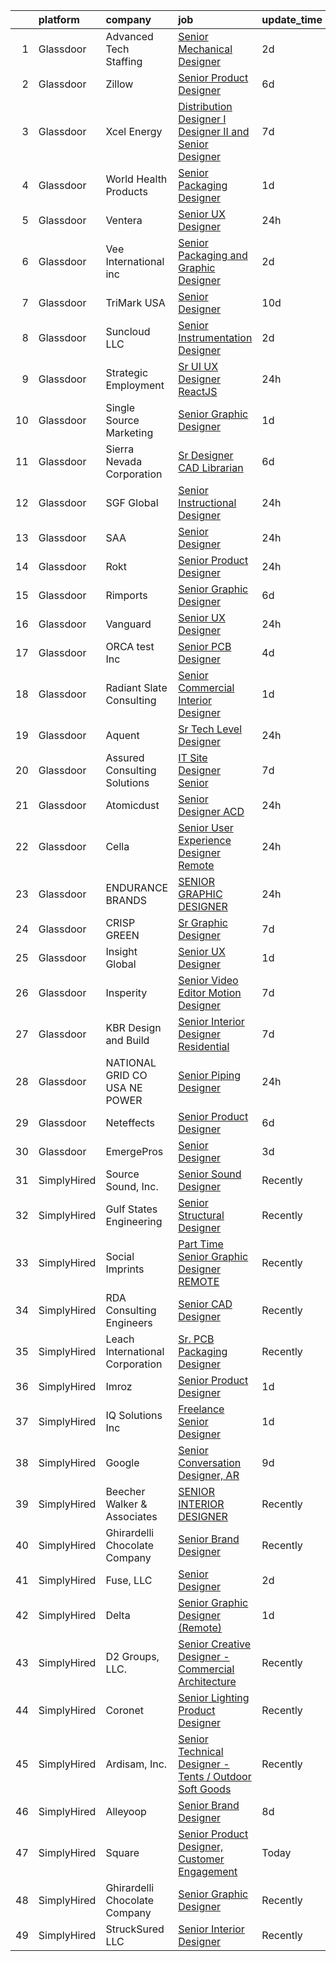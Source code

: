 

|    | platform    | company                         | job                                                                                                                                                                                                                                                                                                                                                                                                                                                                                                                                                                                                                                                                                                                                                                                                                                                                                                                                                                                                                                                                                                                                                                                                                                                                                                                                                                                                                                  | update_time   | location                     |
|---:|:------------|:--------------------------------|:-------------------------------------------------------------------------------------------------------------------------------------------------------------------------------------------------------------------------------------------------------------------------------------------------------------------------------------------------------------------------------------------------------------------------------------------------------------------------------------------------------------------------------------------------------------------------------------------------------------------------------------------------------------------------------------------------------------------------------------------------------------------------------------------------------------------------------------------------------------------------------------------------------------------------------------------------------------------------------------------------------------------------------------------------------------------------------------------------------------------------------------------------------------------------------------------------------------------------------------------------------------------------------------------------------------------------------------------------------------------------------------------------------------------------------------|:--------------|:-----------------------------|
|  1 | Glassdoor   | Advanced Tech Staffing          | [Senior Mechanical Designer](https://www.glassdoor.com/partner/jobListing.htm?pos=126&ao=1110586&s=58&guid=00000183211b417fbffbbe579ae12465&src=GD_JOB_AD&t=SR&vt=w&ea=1&cs=1_29615a03&cb=1662707778465&jobListingId=1008120777200&cpc=9C4F014304452074&jrtk=3-0-1gcghmgi1k6fl801-1gcghmgihia2j800-4d14c7229e2674fd--6NYlbfkN0A9CgweQScmmzXFz_AWEu-16fuTZ4lws6om7T2AJ3_8yGS3fxso7EQq06-EfO0Qsp3g2u6xgPfED9srF_NKzR8aRx3LJqGCnbP1ImipvVp1DHAWkbu6FGGeWoZwXVSUY77T1J6l06SzpMrzTfw-AjoRj-1zXuGJ-qhUhWAs7C3YdsXx8TAa9GaUiODYOXoJEaf90fuz_Yd3SWoKvdZCXWUuxWBknY1eaJZS1qzEUBYw5vyBCsotqYe4C7H477TbtYcJoHCjGPM59Nb59ns83UHIlsqPPAmTnwqh03Miwb5qnTseBPP-BLNN0z4V7GuGWw23_hh1p7kaQ__kjW14TY5-ZDbkSAtyZaJGlNGJLeoGrWpQe1hQiOsC6dTMaZghgy6NcbJzBmqrso1TZV_LUWpObeP7Q43L7dJTUXTZp4CdFzw5URAcxnsjGaq1jv72qghbuqjzBJGx9VczEofGOEV6jDsdb-7CPudwlmC-M7ERgNq4-wGcymMFCy_hwUFBbEh0VVdcMNqFfg%3D%3D)                                                                                                                                                                                                                                                                                                                                                                                                                                                                                                                                                    | 2d            | Beltsville, MD               |
|  2 | Glassdoor   | Zillow                          | [Senior Product Designer](https://www.glassdoor.com/partner/jobListing.htm?pos=110&ao=1110586&s=58&guid=00000183211b417fbffbbe579ae12465&src=GD_JOB_AD&t=SR&vt=w&cs=1_9e7b3adc&cb=1662707778462&jobListingId=1008114837145&cpc=F583A5AE0DDDFE3A&jrtk=3-0-1gcghmgi1k6fl801-1gcghmgihia2j800-bd1fafae59508397--6NYlbfkN0ANMurRYyPEXg08u6OamUd1Mvhk-zhFSGYIZgoJR86UvQ_x0FKK8TrZZD49G3rLjS-tlJQF-A10Fn4ExMZ8Zf67jE_rnLiQBMDl8K31P0O4YqHh1uf8ykktH6g9lsy4mBmmmm2RyOpNC-aMmZULh3lei0Xv-M8CKZ6IM7fDRBCF41P8yVulbdF9R78GUh3_UPaD3hefFHhu_HdWWx_MS1pwSdWgi0LAlCoEjz7eWUYyNXgwxuj3DT3oKCSoE196-fXqrIIcdX2do5kKeB_vqxHfqYdvwhR4hWcYar4aKFg0kjFMAe7St7gWm-sIZYQ-mSWxsbv8qlmhAKYPBlSZ8kEt3KSsPvfBM0GyR-_hzv2QgyYDz1QeLLhzH2AMceF9UPVhZUxaItjnx-QlFX1e27-HeJwsGnxPAV75N6dswMlysawwY8tt0QKXtyUG9_Fcsx7cr001LMwfVt-Sof-_RTfauJFZeURiuZD-pzKgAFDDUe7bhsickhOOT6pit6tMvlTPEFbV9Mfd2x36rolhs3tPrtDP2f4eoMRAOtmp1aTJvl8OMcO84psSSqjCIHEMsE_zkSM3gTq317tWAGiJqt9a6V9gNfaG0fCkzQckeGPYt2vWYT6lYM5eP2Jt0qzxxqxhUBD_irIyEyHq8N0cX0zWak6DPabynTW3Jehwc3jCeUQNytLLra9jahbt1YflTytI9d05SAjT3gNeGFv6dYCIBhC25OiN-B-xFk2uOdzD28v5VCR_m9Zl97NBzrR1ZZCgWMyIT80xubEqT7MHpPp1Cyl_OMeL4p46Doqo387tCw-xdQJQm2cWqpHwq6rCwNs4HTPw6dr0f6Y4XWtq5EOueZsxFxfH0ZM2cu4C2wxjne3QQguRQdV25D41pG3Azy98o8C4ZK5oiWbpuP44dX7FesW-11XBQy8%3D)                                                                                                                                          | 6d            | Seattle, WA                  |
|  3 | Glassdoor   | Xcel Energy                     | [Distribution Designer I  Designer II and Senior Designer](https://www.glassdoor.com/partner/jobListing.htm?pos=118&ao=1110586&s=58&guid=00000183211b417fbffbbe579ae12465&src=GD_JOB_AD&t=SR&vt=w&cs=1_cd721486&cb=1662707778463&jobListingId=1008112180085&cpc=883DC43018083D9A&jrtk=3-0-1gcghmgi1k6fl801-1gcghmgihia2j800-50a79dd1f512ec62--6NYlbfkN0B-1D-e_ZYujhNkNlYyaLjJ6FcVQ233icvY0YU3o2VnplwYKKdLer6igUsC2PaWrJOvc4bnc49Tuv_DZHit6XuZBDSGFyj-9ccBH8kj1HJXqt-1mlRZ1ILasLQgNZ4lQAG2UG6sczuYfRQTjbpoTJC6qaLlEVBdw3CWpRfaDEec_XRZHZGBv7TYPGzTq7oLGuqnNVAqX2nlRmhlnzGpuqz-H9MpmTbGCeMRBBp9i-SLS_uK64ywanStDxP7OannK2ZMF_RNDv2zUwt8wdGHD893j4DALiyDAVBVQH0yKvwJSSgkIw2ayjwW8G1pxtKpmhN_6XE6kk86E2YggBuyNACOnLaYfbVj9AY74wRmSf8c1DTVhLRjpe2yLjqOCoUZhiZPBOMbSQLkKT9w6n98G0zHqTFGUXeo6r17-MUe6Qh_GspMFPzP1Tb1gUiQUSSNM3YqPiCgM-veeYwvLMxd2vANBRQ1EIK9AtdERs6MuKtn9fR2iFvilwvl27k3weqVw5s127KRmpWlHMknOgZqcsZtAAVWc74UaqRrMYYWW5SEtTMbgnyRZRxmH_NHIMIEHsXbGT7h-nd3h6drgK6SzpOVOfZ2q1gauMKN1zuKRFWGnaxiVM8MzLGxynXe39eTGHCx_vZTkTO22B959mGsVOJs)                                                                                                                                                                                                                                                                                                                                                                                       | 7d            | Plainview, TX                |
|  4 | Glassdoor   | World Health Products           | [Senior Packaging Designer](https://www.glassdoor.com/partner/jobListing.htm?pos=101&ao=1110586&s=58&guid=00000183211b417fbffbbe579ae12465&src=GD_JOB_AD&t=SR&vt=w&ea=1&cs=1_8f56829c&cb=1662707778460&jobListingId=1008123178694&cpc=1965E8169568561A&jrtk=3-0-1gcghmgi1k6fl801-1gcghmgihia2j800-346e9d51ac82b841--6NYlbfkN0CtwOkgDuej6vPfWODMxjOIyNEohQmdYMppGq8y8dOpBjbpduG2qn5BnHZBBP0BbD5bE-dsZTn3myr-dORPETfxU9LTTkZVnC6PwBwBUm2Q_Lp8CHkIqrgNcXD4XxIIATpYfsB6InobfmQ-XjZ3Ci0LQ25Axm2VWABOQ-lZYup8_Xik72YHIqW6cLcDfGEElux1A8BGxJsnqrkrf0O07hwgchPsDahrbH7ChES-sbSfs58Zj9WlGRE6iLlcphpDlfoslxJqUhalayLrAk2s1jusJh2HMVwIXhwXCGz7j4e3MBky6zvoYAjx6gbqIbduPCtJO1bQVqVStmhl2inuWk1rkwU5jEzu6N8tA0aiN-z_KpRjipA_C9u7nQhU0UJJYWs9EGBVI586Ko6QaYvQIwXo5cFi8FwM3spJILirmB-9vTdy9VgnMjsW-Y77z1Z5KReddjvWDJyFtY-sVvY2hUDEaBjT0mQvXaKdg-CmPJcFKdBz0RKa0PjuZui9qlr10Kczq7DgBH49Fg%3D%3D)                                                                                                                                                                                                                                                                                                                                                                                                                                                                                                                                                     | 1d            | Monroe, CT                   |
|  5 | Glassdoor   | Ventera                         | [Senior UX Designer](https://www.glassdoor.com/partner/jobListing.htm?pos=102&ao=1110586&s=58&guid=00000183211b417fbffbbe579ae12465&src=GD_JOB_AD&t=SR&vt=w&ea=1&cs=1_3f07dfed&cb=1662707778460&jobListingId=1008126374950&cpc=9952A63AB06E78AD&jrtk=3-0-1gcghmgi1k6fl801-1gcghmgihia2j800-1074ac4fdd204716--6NYlbfkN0AS3oPsAAmCngCu4U51_2RxXyfS7TdWOFtWPOafNW52Iz1HeQVGuvsYCHoa_3Roy2oCGGdTON3NlNh_JiLD2owsz6Z0oj5yhSrztHS395p6AAa4luM5X_x4H0433u3i-oY7sa0DbWRdYOQgnQqUGvwlx3PvOnxIZc60OegHiXVPTHCXlUBVDK_op9EjDTnsumPgvWjDIGG_dq_IyY60ngBLmXAAQ9_V7BCGB0jiiTMu_SlI8KRlqekrLs-E6rv2phvq8LfBsUvEyvAmhUnmGjtD_8RMWkJHJ2Qfrg9_ww_rzWQJg0CZXkvu0sJPEg2jlZK46TXFbCUtU6meDreH81MLxqx7598bMyRvLSIQ7S7FeeA6Ap3R1Y8WSquj6tV6NVSwg3ttbuLL9nleSC0l4kztKizn9eE7x8Z0WxRd4wgWANM10vWDk5gwhR2zWRcG3i9X9zTb7gtwbWunnfHOOPuI1CWPazc6jecIfSRcH-Cz_eXCtZG0jkoE8vA5FARx37c%3D)                                                                                                                                                                                                                                                                                                                                                                                                                                                                                                                                                                          | 24h           | Remote                       |
|  6 | Glassdoor   | Vee International inc           | [Senior Packaging and Graphic Designer](https://www.glassdoor.com/partner/jobListing.htm?pos=114&ao=1110586&s=58&guid=00000183211b417fbffbbe579ae12465&src=GD_JOB_AD&t=SR&vt=w&ea=1&cs=1_5fe87029&cb=1662707778463&jobListingId=1008120751166&cpc=8795CF9063CD573D&jrtk=3-0-1gcghmgi1k6fl801-1gcghmgihia2j800-3732214987fab34d--6NYlbfkN0Dr6IKwl4lkWnAOZFGyO8hF2TMBrUYSqKPpHH7znGLbnsjvVMpQ7-eveiYjoB_rmKWpVBroFSCyfHR7RFlrOFb4B7lutLbdVx81VPjyM_XoytOveUKReGKsw4awXFHZX9BLV66D0JayfH1NoN10AMiEULx5-jgn8pq-9WyOEMdGnkiHrMfDJcJPEQs77aTCgaTLE2JazwbYgv5uYz1oYESM9DnT4pdlMGxKPLSd75QAR90vF9wIY_nmS3vkZyXuipicrjay0cEAFhS8wdHiNCpa24zBr_VOpxHoWN9CaQysblobL6SWIFrZ7F3Sa3sK_gaq5vtLqjZqXk0RAVnwfu2qan5NsGM1TIdkt_2Q3RC3yQ0pB2D8yaMjpSo_xuGx0eM0iyJWXFELTGMgMSu_f2dlhfMpKR8yGP5ufAWUX_01zMqqS-PiMhdT-B98BvIlK4HmARI86LlGi4Eg11w2eE1sf38WnFwwl1SHHNRRb8LG9wOpdMDINRw-p8N4jUNNVBKXk2MVW9vVQKBNae0cmIkl)                                                                                                                                                                                                                                                                                                                                                                                                                                                                                                                                     | 2d            | Garden City, NY              |
|  7 | Glassdoor   | TriMark USA                     | [Senior Designer](https://www.glassdoor.com/partner/jobListing.htm?pos=115&ao=1110586&s=58&guid=00000183211b417fbffbbe579ae12465&src=GD_JOB_AD&t=SR&vt=w&cs=1_45f1d343&cb=1662707778462&jobListingId=1008101748055&cpc=82B3195DA92CAF92&jrtk=3-0-1gcghmgi1k6fl801-1gcghmgihia2j800-00fcca575990f721--6NYlbfkN0Dunb9VG4vZxdc7LiwWlvX8ookvGZGBZF4f3Y8dV2vgGRSt85D8loWo518s_fq7Ddl98h2MaLxBhHxEKH84-k_wirquiHAKuTKxu7eSV6BmELI_928YDoRP_G8pw7IZ9PwY6j9B2m8rUj2iBYm-_inNktVUZtgwlXSVe7RGmbhfElEwb3BBALOnZY9ZJjm1caAl2izkuhhqv8NJtYtYO08DvP5vCCUg6Q3MEfP6LT34O97I5SrPSWty_je_iSoPNPPY4KIA3uDlSG5O47wPRr3kPQ5JHdqoM_8aDe-4xSk6fljVZQG7xoaGacaSp_PboEz1p0Qo75jRD-v5EaSykGoFHDuG3yGjnmHqA8tO6V3vhYIYR-ePpBvsfLAud_a8v8PWJiU2WcZeJYwPoVWccIdqlmVBQtMXwtjh0_9_d4TM7EFCISyxILSuFXBEm2U_seE6ZKjrweP3gKc7PNL3J5XsjYu-mxI2Se-gHZXxEIwdulP0svXxa0tTL71bg4ppIcsvLuZBJUwfSP5PFdpKKuZgEzaGo53ytVgKDNLz85792fIUzm9nuwNe)                                                                                                                                                                                                                                                                                                                                                                                                                                                                                                                                | 10d           | Bedford Park, IL             |
|  8 | Glassdoor   | Suncloud LLC                    | [Senior Instrumentation Designer](https://www.glassdoor.com/partner/jobListing.htm?pos=111&ao=1110586&s=58&guid=00000183211b417fbffbbe579ae12465&src=GD_JOB_AD&t=SR&vt=w&ea=1&cs=1_3e59886b&cb=1662707778462&jobListingId=1008120779758&cpc=A65DF3A704A48F9B&jrtk=3-0-1gcghmgi1k6fl801-1gcghmgihia2j800-f41ece94767b98c0--6NYlbfkN0ACMGy7CD98w7ZdDPLswCK_ETwtbmBK9bTde4dlKLK0o6WW-LFsXDAfYhHxVB-FWyawjbrWhSxVVUzHgQRLSVHHc5yZUpgy4eYzbDxRBlkq44eJkQ6ipvphTYB1-tbBXWgsscQmG2Y4mHfQpdrLwZQ9e1LyGgn6QSb1BreUKKbxnGuYcg0XBht3qAbQG6WKXc2xgip6TiDr1oSSCfMvGeO9IKsLAxprFan6-L-FNNWwvOVD0INhbGs1vam9fiy_lBmrdDHAIeubxpHMZ7uqUvCx7jKHDJT3avQutfW6zusYz1Zc087f988pauavi-8lS1FGCZkUY1zvq03DhfXKHGvvos21bFTNEIiIxIjkUqUBtlppE0JueFq997tupKZpBiCcszuZTfFmrHh1mVtOZoLFtatM1wzfjT4JbFR2dcJkA3mFz5BMTCVvE1UKYQuDi990CROhIoEieww8GZ0yLWKfxkDuI-u_dcmzmga3hkGZXZKWZInolIl5EMECs-b0xltb5Mhx5HvhztKPxWHATc38)                                                                                                                                                                                                                                                                                                                                                                                                                                                                                                                                           | 2d            | Blaine, WA                   |
|  9 | Glassdoor   | Strategic Employment            | [Sr  UI UX Designer  ReactJS ](https://www.glassdoor.com/partner/jobListing.htm?pos=127&ao=1110586&s=58&guid=00000183211b417fbffbbe579ae12465&src=GD_JOB_AD&t=SR&vt=w&ea=1&cs=1_fc1687cf&cb=1662707778465&jobListingId=1008127201025&cpc=235F38378B0CF412&jrtk=3-0-1gcghmgi1k6fl801-1gcghmgihia2j800-10e7346e5594589d--6NYlbfkN0AEgitr2lGK9-2Owk_bCXKkX9ldcvmrRzAzunryDtq0mgDhLVKVGwIDjzzzoVm5zY2akHQKg0eyoOGLoJYK8fVCB6jso4MEarQmmbx_Elax6A0T7qxnodN5M4Z3ek9LV9lx3pQUxqaX5c5MEy0I6X-ied1_QyqGEshe1rZ06FkEM4sRszpcXbcOqOguZ0RtIX-7D2nkCDCXnElOWeo6WZV9-crgnpZHmooRd2c7tAtg_uMm_y_ATJPx3x5PRGwn5G9kvEbddFp_CykCaIedhWSHu7sYKctXlqByp3n72JcxLquei1wUrAkkzmGU5RwCDZ0UIoaDCEDa9nlGN0kn6xHyQe06Gwci86Rlcc-PJySHAnD_hnyW3dIDw3_lp1FUd6vASUDFHgXs4u7O_kEmPJ7qcTfZz6dVDMk7ustflfEGjR1d7SNr_RtMUqiKOTkghvThVmsrrhH6L5ilWgBqq-2arP1mbdqktFwTUCjRsSjh5lQ5Kd8gq7ovA1qWf-AJj-SOjThc15Qlt6o-CvHGtyvSiEKecPUAlSFoQDwl4O9EwuR_AOm_NYg-SCHdv5a1XwIssegoxewkUg%3D%3D)                                                                                                                                                                                                                                                                                                                                                                                                                                                                                  | 24h           | Remote                       |
| 10 | Glassdoor   | Single Source Marketing         | [Senior Graphic Designer](https://www.glassdoor.com/partner/jobListing.htm?pos=113&ao=1110586&s=58&guid=00000183211b417fbffbbe579ae12465&src=GD_JOB_AD&t=SR&vt=w&ea=1&cs=1_dff97bbf&cb=1662707778462&jobListingId=1008123403610&cpc=59DF70BB7E75A6DF&jrtk=3-0-1gcghmgi1k6fl801-1gcghmgihia2j800-971b0370411b8bcc--6NYlbfkN0BzyIYrTMR_AjNKh_kvAG8N613gtHPANQ3sdLTkrtBd-xoNshQoLJljp-lLJ_7pmtvXuv4IqgORJ0vg-H0E1vu8WoPNnWcICGJoC-H7PdjrUJIplC3tWjA5dI0oilAxaI8Xyof5ZIxG1nJF-OHaNaOLWdgwtQMfv_MtDo1vm1rWbfGQdxWEl-mzRd7h-uMKacP_vI1gHOt6A54YmoGCJw2VEu0Nz1Vm6BiRd5K77gN5yiZoSPDSdfcsCep3y2-Tj0JBqIg-P73O9LZbi2st81QSqZ74mnRDew2ZpH14LdkhO4K7BViTvN9dUuvod2H7ye2jqM1yGYeFqPFEDpGj28BOdsTdRcuuweP-JJF0JeO0CeUEwCKUhKnunX_t_78JOF-f-1A3kaq4LauBUkE9HARJCQ3kQTnrs58vUMByuehe71bZQN0C6xlS2aSS3XGGEoWiLaOk919Hoi7z6t0xjVcybkzcMynfg4vcoEbRtpPCq7J7ZJ-zT72VP4SueAQY4SXB9OuA6ffYhQ%3D%3D)                                                                                                                                                                                                                                                                                                                                                                                                                                                                                                                                                       | 1d            | Danvers, MA                  |
| 11 | Glassdoor   | Sierra Nevada Corporation       | [Sr  Designer   CAD Librarian](https://www.glassdoor.com/partner/jobListing.htm?pos=117&ao=1110586&s=58&guid=00000183211b417fbffbbe579ae12465&src=GD_JOB_AD&t=SR&vt=w&cs=1_6fd67ffe&cb=1662707778463&jobListingId=1008114666264&cpc=6193B0C32834B022&jrtk=3-0-1gcghmgi1k6fl801-1gcghmgihia2j800-9855b2237fa54215--6NYlbfkN0D62_JHbrgYxlviA7FwbPsL4TkqsqsoMMqCOTnkHNAsjFce8vIDdSOySZ44GhM1jDwBKAe_FvLiNSXhVHoHiUol91HJUqdRO_QRcBG0p31Rdlq_yi3AbWoVwQUWgP5XCtf40fhMkiszQPii2jrnypQwa3hpjFU2G01zAvcuj8LbkHX-3RIUXxEotuWwx9d69NgFODIUDVEwBXBsDiHbnJxedDwDrZxt5Bu2Nn6jz2HbvK8ivY63gqMEM-iS8XbuODaWWjw3GVyQNXZlYb4lqYYjjGSnZ5RdN_ty8RP7bG0InwpiLQ3sxbNhRSSGPk18ZeTWhIPFTVFnoVz2Sa-uCeYIIMhjbTpKzEy6pAWZAM4VMICDEXA6A1GVeOx5b3sBkUFqeRoX-Zry5Ovuoa6MAUrUeuuSyAfua10B2d-WOcTG6rYu3VsXqzV5FeJtTTKYFp3y6junonD4LiCkJF-tGFq765vfTw6kH0aebKZUF5RKQaXLaAQPghMmCzfuuyKl6iqODU1p6HnbCGJVyYR0UWxwEaV3U34uLkjzRYXnjgXbfQ%3D%3D)                                                                                                                                                                                                                                                                                                                                                                                                                                                                                                                       | 6d            | Englewood, CO                |
| 12 | Glassdoor   | SGF Global                      | [Senior Instructional Designer](https://www.glassdoor.com/partner/jobListing.htm?pos=124&ao=1110586&s=58&guid=00000183211b417fbffbbe579ae12465&src=GD_JOB_AD&t=SR&vt=w&ea=1&cs=1_3491f60b&cb=1662707778464&jobListingId=1008126197781&cpc=3490D71336BF6258&jrtk=3-0-1gcghmgi1k6fl801-1gcghmgihia2j800-46add146ce08114f--6NYlbfkN0ANYmJLyJmdvskEIcZsvEmK2P91n23FeV0ao88aOs4z9K-6M_i7RA39W98UoWUxAdH1gLFE6akn2a-vFg0t1K9_VfclUMYq9lAnAMuodz7HgHq2MGqD3eA-lCj1TMKKTGDPn2R4gpZ111-J6xsu41A2b9Y97eSVa3sT7PExLAPQhXkS6xWWrhLC-5DiOHCy2qKUlRgwyHa0wXpKXotEhGooKhHy-9zdDtqdvwUYiShn3_CVb6teKa75xZOe3cSWpydLrxl1vXdXe79rCNQRVistgzhdOq3dCoeTKtsuhOzUFIaUolLuS267rdiZlByM7XgPdF7aEvX0I2pkEMLmCBdfvtbHoYVKygG1giuCyxPaz8xTN05WL_4Gv_VhqPtLcmVJ00kgpeS1kbHSXjYjMCZb73Om3hjlONBYCf8tW41WQZYHah5NPsLA8V0FYnT7mpVsE693wQMxDcb54Zz-ofRDcg4nYo0q129d77LvfAbCoavf8-gUdMMkyfvvvgZCZrGsInvDSzTjc3DcMXeP0g1J)                                                                                                                                                                                                                                                                                                                                                                                                                                                                                                                                             | 24h           | Miami, FL                    |
| 13 | Glassdoor   | SAA                             | [Senior Designer](https://www.glassdoor.com/partner/jobListing.htm?pos=108&ao=1110586&s=58&guid=00000183211b417fbffbbe579ae12465&src=GD_JOB_AD&t=SR&vt=w&ea=1&cs=1_5775f726&cb=1662707778462&jobListingId=1008127838992&cpc=D975E6D323D47586&jrtk=3-0-1gcghmgi1k6fl801-1gcghmgihia2j800-88da478a79784951--6NYlbfkN0CcfIcUGb3A0nixW3AhtVBC6rKJmMve5SIA5JEWz5PBM_sJGoLvqM6eJT4Am8ntRbgq1scRlA1ZzcDwYVqUTOiG-7eGVflExYrMKuXLg7BYfySwrUCD1arP8n-lOekHeAVOBqN6KRz8H3OK-wrabR0aLJ-MNQfFZAwKYemrnf_dvUCUMaGYj7wkJRCywo4nd3biromeLPkz9gq4RUW3LqB3BdCNs77zNwJbL6PA3352cY8ooHCY-M54RNerF5KJ23fznLlHzSjl3ELtNlsAMyaQA6v8I-6CdRQlOymFI75zU2pj14Li0bwRmg-RkRuSwAHNMOAb17Q-AgqxyvczgJ-YijaI6Q_iYYeJpyLeGLNDtkvvLdK85-tAcScsj5cHR2eSba3FV3Zw3Rj2Xs_l37q0NQf16O8y3utuuTcZKgGSTemQ3ObgOOcaUQK89UxONbj9XuClz1uc6Ea_VSwo1DexXIKtJJtpTTsZzj1R8Bez7l-iu7l0URKqjW_xEvuIvlwYxFgyo6YbvXFHwzWvxiCvZiLFZwRgi8fmxzhftFKWdaBbPVLlhfpPy6pDfQHwPPA0YnSZ3TsFJw%3D%3D)                                                                                                                                                                                                                                                                                                                                                                                                                                                                                               | 24h           | Culver City, CA              |
| 14 | Glassdoor   | Rokt                            | [Senior Product Designer](https://www.glassdoor.com/partner/jobListing.htm?pos=130&ao=1110586&s=58&guid=00000183211b417fbffbbe579ae12465&src=GD_JOB_AD&t=SR&vt=w&cs=1_124e63c9&cb=1662707778465&jobListingId=1008126478405&cpc=AECEB822CA110EBC&jrtk=3-0-1gcghmgi1k6fl801-1gcghmgihia2j800-99c6ec4c5a25c014--6NYlbfkN0DG4ntHtB_rMsnfhgmnSvK2brktLme1L4SiDeJjQ-izrVOLqRJ5-yjE7k3D6lhaa8_DR9l1OgFiBbgmxcNJsYzKAnp190Hfp_pgZeZ-SKUspQvFd92l8gHRQd3QvKmbViKQ5owgl7O5xvYayH4gfTKESshY_ud9n-C2fBni_3Ls8TakK7Q8VWs55vje7TSTZTltygni2srJgHzdeb2xMyCij0N7CtXlYRF4mMDhuUeUM2_8R6lPUt8W5MWZG6ZCezySqJ76ZsqnTaiVx2xipc0cfNXAdRC_6piH_isAbVccc0UEciaiOhyYftjk3fnW8ysIxPxeq58gn53_QnIXbUHVoNjCOk1wU9_OXkVP-Vj46DY1ljdMOHFRcUgUNB8Ew6PrpkSBtr41vdJjHCCWBEeIdpgKQ1Y7SGa9u34T2YEOU6MHIjcH7MRCzeHLNHHEoS90e1B47hiX-GOGej9f3bjbJMJCCi_w4H8lwsmYQjZRwymrYbSvaGD6vDr9FFdectbKvMsjqbc6Cs-wp1rQ3_2GD_Y9VYdp47qt_AClNAmicTt1ey2Hqwkx0DffAGTxGiOLVaqeg-wAl0Q1gKoTo411Vak5RDXPlX4X99n1S3kXytk7vl7ldEwMsWuTi0nbbIFEiiBM4OixinXC7DNTrMV6wra3mWIRZENceZfu59caLp8zO0lQdHPF6Mc1Yk8ZPU5LFZ5AGqiOuZIl_29IY0-0N9_IFUvmvfs3Iu1k1RT4DRJNLYt_EhQjWIMYk0UoDIOT1hdgg8Vm4yiXjeKOBkbYKtctyBv0lGI9zXerqWDeNLm3t9rFJkPenvtztk04fL6BiX8uOclrqxsehdEZ1HTfOO4iBDztos3r5oUgxnZNbc4oIKNBtr8Ypm6cwbi1gtla0PTDMI2ZieDBc_zCJ11TB6NcSZLrEtd-jtjfQn_tEjMT8HK5Wye0BEs29s12zERw7ba6kxRLMI5alN2hCtNKT1TKUXFOr6DJHyIKc_Xyt9g7IFNTQ5gd57SnGkZuKRk%3D)                                          | 24h           | New York, NY                 |
| 15 | Glassdoor   | Rimports                        | [Senior Graphic Designer](https://www.glassdoor.com/partner/jobListing.htm?pos=107&ao=1110586&s=58&guid=00000183211b417fbffbbe579ae12465&src=GD_JOB_AD&t=SR&vt=w&ea=1&cs=1_c32c3dc9&cb=1662707778462&jobListingId=1008114573061&cpc=01657B10174A43CF&jrtk=3-0-1gcghmgi1k6fl801-1gcghmgihia2j800-2c7657fdee2196d7--6NYlbfkN0CtZN7RUQkn0QGLjAvQ0lblxA7fDmOst-Fk2n0WTe6rgtDGex42HmSwK3mzWBXdcJhJTQoxhQe0lP03JOhd0KB4V5T6WYMzQ58gWijNNXBW4_9afkulkTcLzhxnuyNNeJYPTGOqAzzf5rFtG6Csm-6wrQv_LE2hgdQOLnsy6imWkNaZ6HoRq0486fc_0ziamBv6AoN7TUbKSwxt6H0VaqK5ddYajsY4arkQmxryB3QeHb_P1xSM-cK9ri2_Ip8WgXuAz2cy6koSvOyD53wnJ9hwqBm3rvZh9dw0ylyYmKHU0Vc2BUFT_7Ttv4W58xvKgye6WDFiuxzrdR09nOwm5BnzmZNdqSfs54_47-rFJ07Wq_sCUbeMVA4YbZWMoEHPfJQc29fndQQa7WQ-NkNGchlrwFgl_y1o8IG9j7-rWdUcaebXjbIlOB83UjAiRkiy_oM0i8yZmarvsetZsJDtuIsm2LHvHT3fMHRFAyneb3hDNyehNl-13WUXEWKoAUoCibvK-LTX9CimbkvFxJ2_g236AQU6x9-9IcutbT6Qwqe_W9KGWmPaOqJGLJlArwp864-QvV-vDlGE28m-aULVM_b70vjYBijBqH4%3D)                                                                                                                                                                                                                                                                                                                                                                                                                                                                     | 6d            | Provo, UT                    |
| 16 | Glassdoor   | Vanguard                        | [Senior UX Designer](https://www.glassdoor.com/partner/jobListing.htm?pos=109&ao=1110586&s=58&guid=00000183211b417fbffbbe579ae12465&src=GD_JOB_AD&t=SR&vt=w&cs=1_fd5dc270&cb=1662707778462&jobListingId=1008127157836&cpc=9952A63AB06E78AD&jrtk=3-0-1gcghmgi1k6fl801-1gcghmgihia2j800-d1d2a137f537eb68--6NYlbfkN0BWQs_M7ZA8XLbIFWVw-PYcVVEPryqVLyWhKaEKPskHy2YkbHyHJDwBFABfX2IzFJXV-nuBnS83yTXwQvdgL9ZCRT2Ml-6aLJW8zitf60y059saAsvCCCn7z7zTfDD1Mf-8mI_YKXw-vdtt5RmQNlchI7QaLpe-9XPcqWhyy8aOWnYXIuzMa2XDJQ5O3SkIt7tu7G7PwkQh_kVCP1O2fRdiLRPfH2unrw1cUDKecMB_DAZAgJ8tWWSXGclejSSnCzh4ou_GtHZUjMXuFc5hko7LnXjWucpwUmUbgxcW4l__nP6R3PYYEpmqOj8jc3wxWlJUxDCowX9jUsYrx0K95oHAsutcObv_B73MycX8FEwg-F3pySoul1BwXdUuhvfpMwYGnXxWdp0cpUP8Rolo6o9EGOcmzrAt9j-geQ635vnCssvtCNBN7XwZt1JSgR_Jjf3UusOzTMqqd75zL241oeYGjVhs4OnHIoUZqxFAoGXkUdNp7YmZYtu8Asq9rMGOfOyTGU-EwYk3IYhYnqghfdVw4hvTYWtZB7btp5xbW_l--Xas-Ur9lgD97AQe76ybcZDSxtGEJsQ-0hW-bZaR-dhejySQ1u1yEBQ5vWgi-_m3551TmK-x745q6tvT1kcBhLPwA62_2n_Izc0yEJkn1KVY_yMknX3B4tdEzdSiuDrLmfZqGc5jPOfnMVl37K_CWqjigZrJjjq0j3LsWWpxsesOn5xyVAl97AkyNxWMua0dh8mIOR3yXTvNQX5danrFlCQobxHWNg4TM6jSTNgZEt2Yc7hYFpXmFKxhSmMMNCvNp1egkBLF7uzi-apTz23cw6JzWmaY2_eZ1eF7YT5LqHOu5GokHLmKhOuROEOatnNHSpOJnOsFMqO88VPLbDEPv36MqW4BrR1TdwOpePhyJP6684ASfL_VKXTvRAjBI7X0aNyuUumsSDH9RfHiURi3H1vpceqzqH5v85xJ12tv0sJQpEsWYoGygzv7OtumZqio8vObJj5nLzYE1xuw1pbhQJaOtOPUNCAes7a5V7HHFoGSvpDbmdtwmId6qv-bJyVt1Q%3D%3D) | 24h           | Remote                       |
| 17 | Glassdoor   | ORCA test  Inc                  | [Senior PCB Designer](https://www.glassdoor.com/partner/jobListing.htm?pos=105&ao=1110586&s=58&guid=00000183211b417fbffbbe579ae12465&src=GD_JOB_AD&t=SR&vt=w&ea=1&cs=1_89ad724f&cb=1662707778461&jobListingId=1008117629711&cpc=C433947A107EB3A8&jrtk=3-0-1gcghmgi1k6fl801-1gcghmgihia2j800-1376f8354f00a36a--6NYlbfkN0A953Z9EfJZc5Z9y7Wb0NkuJO-5BBnqXCJSieP3bN3oTxAO8dGQJw4j9fmUpM-NEMBgudJcq7mJPkKFTho0KWlf1avwem0MYtumXE65bwg7YXIQibV2OD8tlQ5st8zNeTLMjSy5dEysL9hVJoUCGqxFHSn0x6elus7p1hXe6X2r-JJyZ0AjPGSZ_oWPp-rwZk7cIuJA3JIgEqkqN6pDCgDKVBFwgzbC7V0hoQo_RcHg8TSQh4zPnJPB4hpKwX9Q10iW5NDC9C-dTkAcYDE8y_owJbi_dspP4_rP26lU6cVAUt6WHBQz7tI97sS3rl8oqM5c9VAyuqKpKdeXceePb21oZMwAsMcZ0j5PfK7FLdIUsOulj0z7hXPr-hakhMAcST1gvy8GQRlz1UCFuV00jKpFslt5r4EVSr6It83_pUnxyKyDxxURxuyf73VPAwUTN5hoG2Y-CLeZz5birKvUjwFysB7iYLX_UkWBobUMKskTmp7F10ZsBnzrn43eisb7LL0%3D)                                                                                                                                                                                                                                                                                                                                                                                                                                                                                                                                                                         | 4d            | Remote                       |
| 18 | Glassdoor   | Radiant Slate Consulting        | [Senior Commercial Interior Designer](https://www.glassdoor.com/partner/jobListing.htm?pos=112&ao=1110586&s=58&guid=00000183211b417fbffbbe579ae12465&src=GD_JOB_AD&t=SR&vt=w&ea=1&cs=1_60869ff7&cb=1662707778462&jobListingId=1008124896566&cpc=B63DE67CBF13A213&jrtk=3-0-1gcghmgi1k6fl801-1gcghmgihia2j800-ee5c19576d434512--6NYlbfkN0CYN54GqknSeAER5RKwuCqGeNqLZui4VjvtKa8UABdLtwpFHpJIXDg37Q-PMIoSaB4wAWyUNEpdGuf9w4wLAs_3Ig75NvIIzKAj1wn5NTlx3tLxoGxVuwvdLQAaQZtnCF6SYyTzDrmJY0qauzrFWPiMxeA25oKmwl75bZAz_G_pGiRyQPELya5TFRhMItb83ulQitEJCY-6TtPBOzZ5tpMgPweLwXuzAJoAhhhkUYXuA1MwNY0NVnOk5HdXCOnV9p4-aWCsPAsQaeOEppXQ4IwK_EKumzDUGEo8AXAl7H_Gl7gapxCr2dSwmztggUpVZaxkfmKWjgWIWzYAVXjesEg-tS9oMgs9qNgwc5wBImWsgNpiluWLEQ9UIA-gwM3EglPHf__m__ud5RyB4nlDXvRpL-PqAnaAuCm68Hnx9sm909Axeq0pSnhFFKwn60Ws-eAIwIwPjfKv9xLWb1B57K5BuQvu5w20g48%3D)                                                                                                                                                                                                                                                                                                                                                                                                                                                                                                                                                                                         | 1d            | Atlanta, GA                  |
| 19 | Glassdoor   | Aquent                          | [Sr Tech Level Designer](https://www.glassdoor.com/partner/jobListing.htm?pos=128&ao=1110586&s=58&guid=00000183211b417fbffbbe579ae12465&src=GD_JOB_AD&t=SR&vt=w&cs=1_05668069&cb=1662707778465&jobListingId=1008127103961&cpc=1160948BCBA38B5B&jrtk=3-0-1gcghmgi1k6fl801-1gcghmgihia2j800-74a9efa75e26bd1c--6NYlbfkN0DMrcEu7yrtATojKJA7cEzGQ3FdRGWLh0CZQInL4ECGI9gD0Wolx9R2v-Aex0-GK04LMXPURfGGnH57wdnZYElh3cr0EPyu4q0BxFRbAEWgTotqeXY9J412pd_taN0EVKB_nknrV81ejFmYeLgN54bcyhg20dnbV3LH0JRbmHhAAEuHLzIOqkGdSWM8wx_q89iWDme-J01k4YBP0PBc0t94pwjG4G8uMHBLdfWnI7socTqkS2oLdSctYTjdyLLIXisG9t-LGlqyPVopqdZH9L34W20VI2EK97vWGVWdYKIsG9ddBrHF7vS7YJcGhalv6ULvzy6_WGCm3Ap_R_DOcM1rkTKoWFE-RdzmW9ybXOJb-kkf3_l4w3c9odMmL3Ph7XheVLHfIqGe93dEQcEAiUveHM3VbvSxfVdFLVydD7Ua42iOcrZPjOwXQBYocAfV4SLKLatr3-kkeov56lPoTQz6)                                                                                                                                                                                                                                                                                                                                                                                                                                                                                                                                                                                                                         | 24h           | Los Angeles, CA              |
| 20 | Glassdoor   | Assured Consulting Solutions    | [IT Site Designer  Senior](https://www.glassdoor.com/partner/jobListing.htm?pos=120&ao=1110586&s=58&guid=00000183211b417fbffbbe579ae12465&src=GD_JOB_AD&t=SR&vt=w&ea=1&cs=1_208bec76&cb=1662707778464&jobListingId=1008111521773&cpc=6BF42D0955AE9A34&jrtk=3-0-1gcghmgi1k6fl801-1gcghmgihia2j800-4a242d24a8c4f694--6NYlbfkN0A25OkmsadfeLJP5YmSAn4q0qDj9CiFpj9H3e2c6M6gYlW0Ft796SeS_KtFkeZdSIVi5zOCWrjByv4nFJ9_8xwkwpuezwzh0wSDbnwwnE5Tfr2LLljdptK-TwqijB39s6Baq6MH0iQh1YkLnoCsGDmReeYSSkxyQh_j-PFoNIHq2i9x6c9uw38Isfw2ysfHBZzRsB5L7RzmurmM5YBw1Q4t9V4dRVjD0pdlSDl_CP5pvQp2M-BdMf4GKYUBHUUfAbnwUfX9VodhOBPbKT6Tzh4sfmVQwcfwIlW7zkRuP8mxiDqdHlvMhcp4xQJmeypnr5XqtjfOmxARa2brR1_8JfjKq_gzkIX1WT0fREG0BJtmurYmo3eGIrmnPawsOGf6zDVfEo2NgNH1O-abx_7aBkybxQV0sS_Zv4VSBjiZqf98PV-nvxWCLL6wWL-0EvBlQ8efRinTLU3hhPS2oEJas2d7HZCxRWuPT_QW_7n3eaBQB2Lx9OlnH6i5UEtIYjBajvIT-Oq0yUB-3VWTGej-3_wJQbXe-bbsO92r3_E0mbJ6VA%3D%3D)                                                                                                                                                                                                                                                                                                                                                                                                                                                                                                                      | 7d            | Warrenton, VA                |
| 21 | Glassdoor   | Atomicdust                      | [Senior Designer   ACD](https://www.glassdoor.com/partner/jobListing.htm?pos=106&ao=1110586&s=58&guid=00000183211b417fbffbbe579ae12465&src=GD_JOB_AD&t=SR&vt=w&ea=1&cs=1_a563b1e5&cb=1662707778461&jobListingId=1008126301628&cpc=D975E6D323D47586&jrtk=3-0-1gcghmgi1k6fl801-1gcghmgihia2j800-d944dcfb0377e97e--6NYlbfkN0APToHrk7ILONyRglvlT3LJMO76dZGJsKlG8WQjsY8CqzJJDeCOMXQix6v0zJh2pkJgPhVQekrpPe_FWXibYsK15IUzieJs30CX3kMJrGmWuVfrZgGeHOH1qWR1oC5Mixnysng3QdlarJlZRaTHK3TejjfsyGUMRsHAU3B0QJLNyneU0nYkFKo_LlMyopk4suCM_8znsReNXgVr4zzOFCibXmbGYmjdNE0_VYfZPblMOGLrtrkwMZhdRzjVq5r_NmRGeB_pxKk8c690_x-2fY5vwGItoCIfcgN-XMgJNn9YeD8zBj28BHfK1L8Y4_ghdvSehV49MdbhnKgVI8MXtwLzby6qHLN7_1MgvtdZ4IifjSC_DbGLwf9QTPyABT10-wX8wTBWwqmIiKNlE16rSNNp2nEtsY1tnnGGF0Ro7ns2ndZvdfOG_wQz3HiQQ69ZcqUN7smbrCZ560dUDiDGtL-APCmMoxOgKFCkeJeF6BMcmm3NgtxoSCid5YypM9uu04gwmX3ihUZ9JA%3D%3D)                                                                                                                                                                                                                                                                                                                                                                                                                                                                                                                                                         | 24h           | Saint Louis, MO              |
| 22 | Glassdoor   | Cella                           | [Senior User Experience Designer  Remote ](https://www.glassdoor.com/partner/jobListing.htm?pos=122&ao=1110586&s=58&guid=00000183211b417fbffbbe579ae12465&src=GD_JOB_AD&t=SR&vt=w&cs=1_cb16a7b9&cb=1662707778464&jobListingId=1008127168408&cpc=9C2286EA3771AAF6&jrtk=3-0-1gcghmgi1k6fl801-1gcghmgihia2j800-13fc120c27ab0865--6NYlbfkN0ABL5jwqrJX8j4-zsE1pdctockIOMh3bUiDojLxDHSgfjDdK8AKjuAfa7iM4ycoRDRGYnG-8irA8uMZ3nXSDNlCZ4vh9YehCMgouuYpmBLc67jDiL-GaNycF6FHieqVwb42l8Q59eNHhv6fMZbBTsIC46mrCnrTuJNgKkdECX1-0MPvsvbgkn4PekvhWe1rxtES6nEwzQRvQ5iwECf8EYMEmdYaDdaHCoQeTo2RDB2VQ_UhCeP-rA-xx1ZmdDnf2rB0lfTxRVvNiJl8sTzFU7kU2QbNs5Oazt4I2aI6vDJM_e48BbpkuVfI_yittS6rC69hw0S9XZNRNAMlRwsdKPfVQzyNeRqR21X7EkBFvOfI_eqjkWnz0AhRPg7ov7evOMVldmAIzOdQD6Va_fTVH4kIiCuNkY71BbWxfdTm6lO4ATlKiFPzI1LFFXmyBeyLjIhJCBv1nrdl9nh-u8f5HhVax6kqksH-YE_s_tNYSOOe3z7kEN23__MtpCKkovG-o-EtDdUq4zo9gJ7iWYHBR45OyMcwZ03cENqEzKdBs47k918JUvTh0BKFsNewtZsC-G94ATEJjemmSS7gd7jmh0dbb-lYtVTe6UOqpZtuVjDq42aQ2wGnz1Yx-Jhws79qNRr4i4tK7frV2yLJCr7fuul9qQmIGxC2wlx_lSAzac7ow8OHeoF5i1Hm6AXmBkycNRsBaD0D1-PQcEAdg5g7nCgV4tKqXoAvMadfTQAM89BQvK_R9712q_HxSLICNe-tlUc%3D)                                                                                                                                                                                                                                                                                         | 24h           | Manhattan                    |
| 23 | Glassdoor   | ENDURANCE BRANDS                | [SENIOR GRAPHIC DESIGNER](https://www.glassdoor.com/partner/jobListing.htm?pos=103&ao=1110586&s=58&guid=00000183211b417fbffbbe579ae12465&src=GD_JOB_AD&t=SR&vt=w&ea=1&cs=1_ce6f315b&cb=1662707778461&jobListingId=1008126437714&cpc=F41FEAB56D215062&jrtk=3-0-1gcghmgi1k6fl801-1gcghmgihia2j800-c8b7e185cd80f3a3--6NYlbfkN0DmZVLlYDjpz-TD_GVq7YXt0ddP6ezPJm9WMZ72BxiLGazOFBf99UQDJ1xUfXxnn585M80ZdVdBk4sK0fjUsu_MTO55U6W9TNNqBAXBXT86GXyJgCghIBRY8JSiPlFWZKNn0bxzmLYZkL2eg3CykAkJ2qo3dWgId2zUwq38rD9wmqaMemPxcNuYylXDbaxnngwIOwLzoA0mDO9EgO6Vj7Ohw6vhI2ZC0NHLcSjkrixuXNtBbiYhCR4JINd04PbVI7deY82aY5COnjHCO-ekY35sdZpQrEthrDzRgs10gn8n60imbqwP5HviueRn9416ooTuCS0v1yOfDmCs3NvTxLxYirudn0wJm5nzqAzJN9WVnA6WM9EatGkVKuSdiVlmTD54eNJsWyamfqWD0wbGIzlkBD4-IBvJz9cJydEw9KQ6tJ5f0VZW5BlZ4RVwfrOvOvcviHgtrZLovH2WkA4AA_QA18HWmONwxPVKfRtn_ajJ2C2Co2zK2PHK)                                                                                                                                                                                                                                                                                                                                                                                                                                                                                                                                                                                   | 24h           | New York, NY                 |
| 24 | Glassdoor   | CRISP   GREEN                   | [Sr  Graphic Designer](https://www.glassdoor.com/partner/jobListing.htm?pos=121&ao=1110586&s=58&guid=00000183211b417fbffbbe579ae12465&src=GD_JOB_AD&t=SR&vt=w&ea=1&cs=1_0340587a&cb=1662707778464&jobListingId=1008111301546&cpc=3DB599BF2F4828F0&jrtk=3-0-1gcghmgi1k6fl801-1gcghmgihia2j800-1d94465e5bcc9c55--6NYlbfkN0C0PR8dRqdEKio9fPQgVyUedCteZQupypmNExkKqNDtCYXyHWHW0C69iowe99cVdSPOSZGF8mc04DmoxNnGomE0ZY0ej5EW8RJeGepc7Y0zD3qqx90KdFt2CHE2Mhe7WWoJw8QBe3iNN_KJNkRHEeYjtJ4gSnJx49hikZb470xyM1kD96NWvuJEu2tFZ31IBaHY4qyrIWnCijfwhfr_5qRZpuUFfALASdCIXdLErzUJ7xuiqTubPbWY0VdYrtaAm1fhjRBtzDupE4StpgC8lnawsf8-sSVYBw81yp3up0VHBI13TBV-w06nJ9vSffBb8BMNaMcHW2y0NtagyFSPvG2UsmY_w7fjhU-jlG5nZ3W9yypPWXOztQ32PqWb3mIrCnXLFhTKc7_0-5MOtSre0IqGLJS4UZRXjsumzpQ3ztPSDKZ8qklZASCC58Q791NkPn6osHqk0iC1JEIp1F8Eh7wQdDEpm94Mw5MeSuRSCuW4fXHk3FnC_hFPknn_95vH7uk%3D)                                                                                                                                                                                                                                                                                                                                                                                                                                                                                                                                                                        | 7d            | Wayzata, MN                  |
| 25 | Glassdoor   | Insight Global                  | [Senior UX Designer](https://www.glassdoor.com/partner/jobListing.htm?pos=129&ao=1110586&s=58&guid=00000183211b417fbffbbe579ae12465&src=GD_JOB_AD&t=SR&vt=w&ea=1&cs=1_fbd47ba7&cb=1662707778465&jobListingId=1008123814784&cpc=AC285F3A3ECA6BB0&jrtk=3-0-1gcghmgi1k6fl801-1gcghmgihia2j800-26f9d6c9c97c9aa3--6NYlbfkN0BKkHZu3wF05EeDimN_p6sYpKCMArvwa95YdH7UpkaBCi52Bcb3JNt3QpXU1JGZrLQA2U3a8yqFI8SEampwOT2qepfkjiOAqDlfwCy_l7eyHN0VEwi18hv4UzynhN7g59ghZmMOqT_rL8jgwhEBmncro-5q11KXDXQdMcSxeGVOTHpS2uL9kIukrlFtCicbjqsRsUzNvakKCysQ93pFQamjnz8raAfOjd7TYcQeVKyb8c13Up3cuSiKdAGHDlzFHHYVuZhCK3lMSy4EpRcw03-vX4jykN0FbUb0eVVnWAcDc_vLmN_-DKnqHCaf65tzPK7oMfhmuaisL2SLJQGp0KgoaWCyKVumptL_zSwcd83RScHwAj1nhOfoaN5SeEedSs7k7NAzp6sWDcAcxMmm9D1uT--ySU05sM24nR2A0DWSZqqL4hzbaht1gjSRv6QNPBVDcIpLzzyUGCAlizUkAMO4XAx9KE2OHWiTuTSG6P3okm4PUp3WHVtoZ3oCzIzrbUF2SXJLApKhcA%3D%3D)                                                                                                                                                                                                                                                                                                                                                                                                                                                                                                                                                            | 1d            | Remote                       |
| 26 | Glassdoor   | Insperity                       | [Senior Video Editor Motion Designer](https://www.glassdoor.com/partner/jobListing.htm?pos=123&ao=1110586&s=58&guid=00000183211b417fbffbbe579ae12465&src=GD_JOB_AD&t=SR&vt=w&ea=1&cs=1_bc92bb4b&cb=1662707778464&jobListingId=1008112038946&cpc=48B9F4758953335C&jrtk=3-0-1gcghmgi1k6fl801-1gcghmgihia2j800-8beb0912ab9a0f93--6NYlbfkN0CYobNcY6DSafIfVw4UC03nkRxBD9fUy2suPwabomlLTrOJxnYoONs4woGUWHONn1-87V9_ol4L_4csprHIj_PjGI-cDgXqXsDELLxFpO30PlHaxOsaLUJehk6fw_x_9pWW5T_ELZ95HJDXpOo9DrOWTajoKGFF2fs6QW5Qb1tVD0y3yhQZss6lzYI3Fmu_kXSG3jOIszA-Xrab_wlB7dpz3EjFsTdiMImtJXz3me4rzGcZbeIqC-_hxrwEub8dmPF6C3FpQwIVnaaDqk_jCPUvrl3G9CY1_zxQgU4YkGeovOjCqmMhBURD1unzPClckuI-SvEMZ2NIyB_JLjMCGJJvEL-Xt4SEYPJQKl6X2ui9eIXSA81fGncXe2Z0cZdFiUDDyhhgy3JfBafOym4BaQDsL8I9oJTa1DqXN-QlBk-7r1wGmlkqvtvsuRJ5Qjp2qG3_npscMO5Cjv85yWs0vKHGKPU0jQosmZ3AhzR-A85F-eZOfNiacRbmfBN0aBkn1X9AJwgWYblEaIr3h8DMSMME2-DTmNdCSAw%3D)                                                                                                                                                                                                                                                                                                                                                                                                                                                                                                                         | 7d            | Kingwood, TX                 |
| 27 | Glassdoor   | KBR Design and Build            | [Senior Interior Designer   Residential](https://www.glassdoor.com/partner/jobListing.htm?pos=104&ao=1110586&s=58&guid=00000183211b417fbffbbe579ae12465&src=GD_JOB_AD&t=SR&vt=w&ea=1&cs=1_8f8fce63&cb=1662707778461&jobListingId=1008109944903&cpc=8386418ABEC25BA0&jrtk=3-0-1gcghmgi1k6fl801-1gcghmgihia2j800-281d112e8c43129b--6NYlbfkN0CA-zmwsw9Pr6hntqPDPK3FwMBK-t6y3a-4PWfKCgxBBKeTan9iKQ0xz9QikpM7jpwc_4syYGx5ycYBMYl1Jws7xQqAo5mLjkG7zfrhGKwFtXyAME3Wt5HobXM0u-dzBkQQg6UY1kiHd0PMb7ohdjawjfWikxFegkv0-aWGWtYcNCFBQG2usmPI4krz213Gd9r9Z9en6SMOBrBncdVVlV3mvJ-ON1wPAQzNgS9XD6jxJhaVi5mTLn1WiiMOzne1g3cy4fmNR-9pKiwPYQCC3gGHDplhM-OQyWIIP7bWGVBWuZ2N9b4HprzKlQU_ZfK1N15NdVjUCJGdb7H88AhsncOZIuRj_sCbmPZ9YlXN9RKIndlI4DI0-H3G6Th1itzt2q8iHNvWiEe64_LnnmCHkwoPTWZEbwmfdW5cT_0AoLzZ0xq2keD8AK2nbDs5oIzI_HywyG2EFyiE5MbbiBfj-r-cH5413vRTfZVRdIUn1-k-SAIm13GtOBg45w1qNWPSzbH8Tqz-2FGQlpNIff8pex-M)                                                                                                                                                                                                                                                                                                                                                                                                                                                                                                                                    | 7d            | New York, NY                 |
| 28 | Glassdoor   | NATIONAL GRID CO USA  NE POWER  | [Senior Piping Designer](https://www.glassdoor.com/partner/jobListing.htm?pos=116&ao=1110586&s=58&guid=00000183211b417fbffbbe579ae12465&src=GD_JOB_AD&t=SR&vt=w&cs=1_4d6f7dd6&cb=1662707778463&jobListingId=1008126299326&cpc=4F748F1840550ABC&jrtk=3-0-1gcghmgi1k6fl801-1gcghmgihia2j800-d3175682a7dec2a3--6NYlbfkN0CK0oDlXDdQ-02w0Ze1XAweWlSxLtvJXnQp2bBORkZ49hQqpf-08APsdpK3JtOtOKNVHBaBTqtj2OQr3eyqCUQ0bOhAGh2hszKOfAydqcfFx1XOo9gZi6om_yXl50qVj7Tzt0pkzVoVByP5ETyyckUbadjUEZzUZeVjum1bIAV9avaXIeDQFjdeCG1ss4o01LM1tvAcZQaYLRHHpMIwiPvqdft837R2BaXjkdz72vDP2sLFGkek46g_CGVsbAXzfb6sgW8eNTjZX-RuorrirUT2NpNFLP8bR912pyAeCZyiPFkRj6x85EQunjj3DlxDfou4lr-FSfzkPo5le05wl9wne2LQ6iy5qhqSc_hp85nYr5cGjOg2Zf8hg22qDvAzFWqNkgPmQG3MEoTFPokG2pEf5galpK1HZ4g4ayVDnlhS0CS8Ex0P_f67)                                                                                                                                                                                                                                                                                                                                                                                                                                                                                                                                                                                                                                                         | 24h           | Lowell, MA                   |
| 29 | Glassdoor   | Neteffects                      | [Senior Product Designer](https://www.glassdoor.com/partner/jobListing.htm?pos=119&ao=1110586&s=58&guid=00000183211b417fbffbbe579ae12465&src=GD_JOB_AD&t=SR&vt=w&ea=1&cs=1_c494f4e9&cb=1662707778464&jobListingId=1008114354586&cpc=FB7E4A1762AE5BEC&jrtk=3-0-1gcghmgi1k6fl801-1gcghmgihia2j800-dbdf42f32f91e88a--6NYlbfkN0DkPptDrJXidHbiX_cAZqY1TBO6BcohTQUDFYyXRozAXCnWqtX7QyrzcYv9EndguHU7hVJw3YSqCqiUj2VpgrH-5d_5E-zzpyW0o30j5jGBh7apfozcWNo6fGEjtMHps86JFxUsEiH0qyGmHH-bfa4REaiz-xFbB7m_EyOvkyha2xvVK2Su5OcrtKjsjwtyC5DVsaM7rmDknkQPeF2RI1ZPVwsheDDKKUT7NdUVAzB5VSQRSPFft0Z8N396upkT4JZLZHZa7WeE4CCPwRPLmrHYJvWvSOq9kx95xRpS9vegzL5-tbYFbi2SnVb3wVBgmc8KTvBGJ-qV_TsYQTrkkXDs26kqmPQefaXAWDYN3kP4L-VCAHglgML3wXJmd4Iup_KAEA44EQHLA8rnPbDD4igzsfrN6YR-tMVLoAaQab70l3ZT9xl5Ob58d9RVL1Mn2ewKfa4aSJAe6zCXpFeFWz_SNp4tSdOCWC62-JANkXomFfybxcRDQXV8krE0RTnwe26Zf0u8CR3zR2fsnP6QZPHx)                                                                                                                                                                                                                                                                                                                                                                                                                                                                                                                                                   | 6d            | Remote                       |
| 30 | Glassdoor   | EmergePros                      | [Senior Designer](https://www.glassdoor.com/partner/jobListing.htm?pos=125&ao=1110586&s=58&guid=00000183211b417fbffbbe579ae12465&src=GD_JOB_AD&t=SR&vt=w&ea=1&cs=1_f7afaf42&cb=1662707778465&jobListingId=1008119357577&cpc=883DC43018083D9A&jrtk=3-0-1gcghmgi1k6fl801-1gcghmgihia2j800-dc28362fa0df6db0--6NYlbfkN0C_HedoB1A1a6ezv_-FpSKqIn8hw3yEt_AqWuAqj4FwiX9Ya5OuVyeF6JPao1Rcxkq5QKKXnEH5R2bQ-1bByzScDuzqSWhwmrQKuAfUBuoFqvZCpcSw71DOPFb8mQ_nUew7RpioG4mVNY-9cq5K1gxwV-fZtq1oe1INZf3xxU5QsTwn-ebSOzfl7rJMgjJYbM3snT4aTeKxaoooKrT9VqBjjv06awIBKlxthklJUzm3j7CJNftx7luxRwCXgBuu0Kpd-T7oMS20E2jzStTrxgnp2riV4s6B2kI_QCCuF-JFyEg4-joSpZ2dmVD4DfmYJrG3n-XBD65U_tJqyka4Nen7aBwKDFkVYhTS-0QkMJrLrfHvGMQv3q_YRT35wPwz7Zm85aKilpVHloUt0MOQjybi4JUmxsC45LuhM0s3DNTutgW8hMUOPtm8DkvrbaXOBvVC3jdSk59ZyOZnrjHYN51EOUnEWUW_WGH5bVstj6NWe5egiHJcq_k412zs2MqsuLkD4LIv3N4J6w%3D%3D)                                                                                                                                                                                                                                                                                                                                                                                                                                                                                                                                                               | 3d            | Commerce City, CO            |
| 31 | SimplyHired | Source Sound, Inc.              | [Senior Sound Designer](https://www.simplyhired.com/job/mw3datBFZnSnzm3SFniNFlYC60OHbjYX1kgvM61bk-lO-0QBaaabnQ?q=senior+designer)                                                                                                                                                                                                                                                                                                                                                                                                                                                                                                                                                                                                                                                                                                                                                                                                                                                                                                                                                                                                                                                                                                                                                                                                                                                                                                    | Recently      | Remote                       |
| 32 | SimplyHired | Gulf States Engineering         | [Senior Structural Designer](https://www.simplyhired.com/job/sWJd1AGBak9VNt3CPVsgwTwNrV3bBNKewzpRUnDXFBcJp5E1I2CC8Q?q=senior+designer)                                                                                                                                                                                                                                                                                                                                                                                                                                                                                                                                                                                                                                                                                                                                                                                                                                                                                                                                                                                                                                                                                                                                                                                                                                                                                               | Recently      | Mobile, AL                   |
| 33 | SimplyHired | Social Imprints                 | [Part Time Senior Graphic Designer REMOTE](https://www.simplyhired.com/job/-zvFLBpSZsjrGLrKqmMI4i2VH5-GlD9yud5bcwzox6-3mdu-ZL9olg?q=senior+designer)                                                                                                                                                                                                                                                                                                                                                                                                                                                                                                                                                                                                                                                                                                                                                                                                                                                                                                                                                                                                                                                                                                                                                                                                                                                                                 | Recently      | Remote                       |
| 34 | SimplyHired | RDA Consulting Engineers        | [Senior CAD Designer](https://www.simplyhired.com/job/vENouLNEc17Izi_TDwTME8PJFtkMGYPvZMEeInCI4_VohSS3NaQ29w?q=senior+designer)                                                                                                                                                                                                                                                                                                                                                                                                                                                                                                                                                                                                                                                                                                                                                                                                                                                                                                                                                                                                                                                                                                                                                                                                                                                                                                      | Recently      | Naples, FL                   |
| 35 | SimplyHired | Leach International Corporation | [Sr. PCB Packaging Designer](https://www.simplyhired.com/job/CY_L3ifU6jHJIruCEt2By_gDJBLASOEM4rp4V4wOYWCvOYRfJANygg?q=senior+designer)                                                                                                                                                                                                                                                                                                                                                                                                                                                                                                                                                                                                                                                                                                                                                                                                                                                                                                                                                                                                                                                                                                                                                                                                                                                                                               | Recently      | Buena Park, CA               |
| 36 | SimplyHired | Imroz                           | [Senior Product Designer](https://www.simplyhired.com/job/itrBsSJRn3GLGb7jjUSit4y4JbTRkpuPAx8obAysqbWpt54eOWZVlg?q=senior+designer)                                                                                                                                                                                                                                                                                                                                                                                                                                                                                                                                                                                                                                                                                                                                                                                                                                                                                                                                                                                                                                                                                                                                                                                                                                                                                                  | 1d            | Remote                       |
| 37 | SimplyHired | IQ Solutions Inc                | [Freelance Senior Designer](https://www.simplyhired.com/job/S7_hN51GDVKO6a9FVhTOwlZNmErpuLAVYd7XQcSrWePao95U8xwvzA?q=senior+designer)                                                                                                                                                                                                                                                                                                                                                                                                                                                                                                                                                                                                                                                                                                                                                                                                                                                                                                                                                                                                                                                                                                                                                                                                                                                                                                | 1d            | Remote                       |
| 38 | SimplyHired | Google                          | [Senior Conversation Designer, AR](https://www.simplyhired.com/job/qRbY6Ma9vX7kf7wX2TGwvbaxFHYJ6PtuhJ0xoLZM5sdQpUcs2Z5Nhg?q=senior+designer)                                                                                                                                                                                                                                                                                                                                                                                                                                                                                                                                                                                                                                                                                                                                                                                                                                                                                                                                                                                                                                                                                                                                                                                                                                                                                         | 9d            | Mountain View, CA            |
| 39 | SimplyHired | Beecher Walker & Associates     | [SENIOR INTERIOR DESIGNER](https://www.simplyhired.com/job/XbVSq3N8v3GsBVpHxeBzsMGAz_x5Dp9z0KH8ggydK_8JCR50r7nJMw?q=senior+designer)                                                                                                                                                                                                                                                                                                                                                                                                                                                                                                                                                                                                                                                                                                                                                                                                                                                                                                                                                                                                                                                                                                                                                                                                                                                                                                 | Recently      | Salt Lake City, UT           |
| 40 | SimplyHired | Ghirardelli Chocolate Company   | [Senior Brand Designer](https://www.simplyhired.com/job/INZj1RwZuVtR5dWO0moJTYfQh93qPwaJ9-z_GSOgfq0IwO3ogwHI5g?q=senior+designer)                                                                                                                                                                                                                                                                                                                                                                                                                                                                                                                                                                                                                                                                                                                                                                                                                                                                                                                                                                                                                                                                                                                                                                                                                                                                                                    | Recently      | San Leandro, CA              |
| 41 | SimplyHired | Fuse, LLC                       | [Senior Designer](https://www.simplyhired.com/job/af9BKYcBSEURPZmToLzTAR_fg7uNaS0OEwgRkrEByxRxbSew8aWtSQ?q=senior+designer)                                                                                                                                                                                                                                                                                                                                                                                                                                                                                                                                                                                                                                                                                                                                                                                                                                                                                                                                                                                                                                                                                                                                                                                                                                                                                                          | 2d            | Remote +1 location           |
| 42 | SimplyHired | Delta                           | [Senior Graphic Designer (Remote)](https://www.simplyhired.com/job/3TCT9ZtxDAWSYmyNiVFE56bSfmCLLCJxdlFWuXXmei3CFHD4OKRYHw?q=senior+designer)                                                                                                                                                                                                                                                                                                                                                                                                                                                                                                                                                                                                                                                                                                                                                                                                                                                                                                                                                                                                                                                                                                                                                                                                                                                                                         | 1d            | Saint Joseph, MO             |
| 43 | SimplyHired | D2 Groups, LLC.                 | [Senior Creative Designer - Commercial Architecture](https://www.simplyhired.com/job/Yzphuvu4v4KIeGAg97r-GC4K2aaGuq7WuIAfSSpOBYl9P_dmzDtnLw?q=senior+designer)                                                                                                                                                                                                                                                                                                                                                                                                                                                                                                                                                                                                                                                                                                                                                                                                                                                                                                                                                                                                                                                                                                                                                                                                                                                                       | Recently      | King of Prussia, PA          |
| 44 | SimplyHired | Coronet                         | [Senior Lighting Product Designer](https://www.simplyhired.com/job/RfGhSWtuJ_lg6SsxwQD_ajD3-LAV4Tdv2X1UfMnbVnV2FPULJvEhtw?q=senior+designer)                                                                                                                                                                                                                                                                                                                                                                                                                                                                                                                                                                                                                                                                                                                                                                                                                                                                                                                                                                                                                                                                                                                                                                                                                                                                                         | Recently      | Totowa, NJ                   |
| 45 | SimplyHired | Ardisam, Inc.                   | [Senior Technical Designer - Tents / Outdoor Soft Goods](https://www.simplyhired.com/job/kSdToVrQx3BPRBpCk2JhIU0d14q8Vy8EH6MGoL8Ol0v7nzLCHxcr8g?q=senior+designer)                                                                                                                                                                                                                                                                                                                                                                                                                                                                                                                                                                                                                                                                                                                                                                                                                                                                                                                                                                                                                                                                                                                                                                                                                                                                   | Recently      | Cumberland, WI               |
| 46 | SimplyHired | Alleyoop                        | [Senior Brand Designer](https://www.simplyhired.com/job/8VkU8Eq2rYHpuhuhpsYDeS0OAWQBxqmszXqE-WxUbxPqbd78BlqdmA?q=senior+designer)                                                                                                                                                                                                                                                                                                                                                                                                                                                                                                                                                                                                                                                                                                                                                                                                                                                                                                                                                                                                                                                                                                                                                                                                                                                                                                    | 8d            | Remote                       |
| 47 | SimplyHired | Square                          | [Senior Product Designer, Customer Engagement](https://www.simplyhired.com/job/ETIl1SB9qih8_aWT1EsET04rkIObaqZ6s12fAGvUhJGhVCXiYwYzGQ?q=senior+designer)                                                                                                                                                                                                                                                                                                                                                                                                                                                                                                                                                                                                                                                                                                                                                                                                                                                                                                                                                                                                                                                                                                                                                                                                                                                                             | Today         | Los Angeles, CA +3 locations |
| 48 | SimplyHired | Ghirardelli Chocolate Company   | [Senior Graphic Designer](https://www.simplyhired.com/job/GnjheSF2duTJcHw1RuqJ5X8X4PnVB16p4lmZBjSWQPiwq3V6n661SQ?q=senior+designer)                                                                                                                                                                                                                                                                                                                                                                                                                                                                                                                                                                                                                                                                                                                                                                                                                                                                                                                                                                                                                                                                                                                                                                                                                                                                                                  | Recently      | San Leandro, CA              |
| 49 | SimplyHired | StruckSured LLC                 | [Senior Interior Designer](https://www.simplyhired.com/job/xA4oXDNQAtjFEKZbHbKCohF2UYGnbPhbzc4KRtGgkJGmFgFsisxLlA?q=senior+designer)                                                                                                                                                                                                                                                                                                                                                                                                                                                                                                                                                                                                                                                                                                                                                                                                                                                                                                                                                                                                                                                                                                                                                                                                                                                                                                 | Recently      | Hood River, OR               |